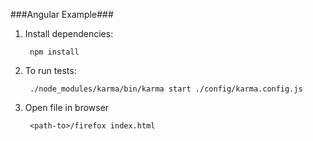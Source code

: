 ###Angular Example###

1. Install dependencies:

		npm install

1. To run tests:

		./node_modules/karma/bin/karma start ./config/karma.config.js

1. Open file in browser

		<path-to>/firefox index.html